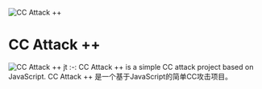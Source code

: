 ![CC Attack ++](https://nvdc.almondnet.cn/CCAttack++128.png)
# CC Attack ++
![CC Attack ++ jt](https://nvdc.almondnet.cn/jt.png)
:-:
CC Attack ++ is a simple CC attack project based on JavaScript.
CC Attack ++ 是一个基于JavaScript的简单CC攻击项目。


